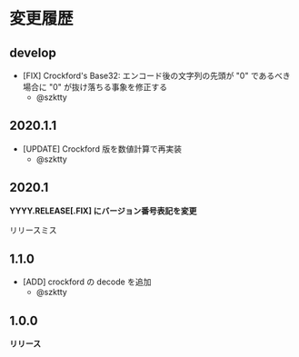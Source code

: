 # 変更履歴

## develop

- [FIX] Crockford's Base32: エンコード後の文字列の先頭が "0" であるべき場合に "0" が抜け落ちる事象を修正する
    - @szktty

## 2020.1.1

- [UPDATE] Crockford 版を数値計算で再実装
    - @szktty

## 2020.1

**YYYY.RELEASE[.FIX] にバージョン番号表記を変更**

リリースミス

## 1.1.0

- [ADD] crockford の decode を追加
    - @szktty

## 1.0.0

**リリース**
